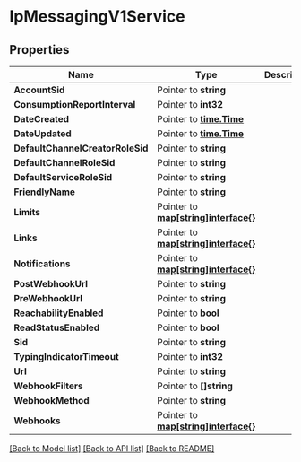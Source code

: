 # IpMessagingV1Service

## Properties

Name | Type | Description | Notes
------------ | ------------- | ------------- | -------------
**AccountSid** | Pointer to **string** |  | [optional] 
**ConsumptionReportInterval** | Pointer to **int32** |  | [optional] 
**DateCreated** | Pointer to [**time.Time**](time.Time.md) |  | [optional] 
**DateUpdated** | Pointer to [**time.Time**](time.Time.md) |  | [optional] 
**DefaultChannelCreatorRoleSid** | Pointer to **string** |  | [optional] 
**DefaultChannelRoleSid** | Pointer to **string** |  | [optional] 
**DefaultServiceRoleSid** | Pointer to **string** |  | [optional] 
**FriendlyName** | Pointer to **string** |  | [optional] 
**Limits** | Pointer to [**map[string]interface{}**](.md) |  | [optional] 
**Links** | Pointer to [**map[string]interface{}**](.md) |  | [optional] 
**Notifications** | Pointer to [**map[string]interface{}**](.md) |  | [optional] 
**PostWebhookUrl** | Pointer to **string** |  | [optional] 
**PreWebhookUrl** | Pointer to **string** |  | [optional] 
**ReachabilityEnabled** | Pointer to **bool** |  | [optional] 
**ReadStatusEnabled** | Pointer to **bool** |  | [optional] 
**Sid** | Pointer to **string** |  | [optional] 
**TypingIndicatorTimeout** | Pointer to **int32** |  | [optional] 
**Url** | Pointer to **string** |  | [optional] 
**WebhookFilters** | Pointer to **[]string** |  | [optional] 
**WebhookMethod** | Pointer to **string** |  | [optional] 
**Webhooks** | Pointer to [**map[string]interface{}**](.md) |  | [optional] 

[[Back to Model list]](../README.md#documentation-for-models) [[Back to API list]](../README.md#documentation-for-api-endpoints) [[Back to README]](../README.md)


